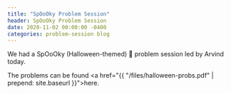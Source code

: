 ```yaml
---
title: "SpOoOky Problem Session"
header: SpOoOky Problem Session
date: 2020-11-02 00:00:00 -0400
categories: problem-session blog
---
```


We had a SpOoOky (Halloween-themed)
🎃 problem session led by Arvind today.

The problems can be found <a href="{{ "/files/halloween-probs.pdf" | prepend: site.baseurl }}">here</a>.
